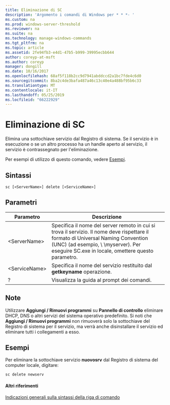 ```yaml
---
title: Eliminazione di SC
description: 'Argomento i comandi di Windows per * * *- '
ms.custom: na
ms.prod: windows-server-threshold
ms.reviewer: na
ms.suite: na
ms.technology: manage-windows-commands
ms.tgt_pltfrm: na
ms.topic: article
ms.assetid: 2fe94fb3-e4d1-47b5-b999-39995ecbb644
author: coreyp-at-msft
ms.author: coreyp
manager: dongill
ms.date: 10/16/2017
ms.openlocfilehash: 68af5f118b2cc9d7941abddccd2a1bc7fde4c6d0
ms.sourcegitcommit: 8ba2c4de3bafa487a46c13c40e4a488bf95b6c33
ms.translationtype: MT
ms.contentlocale: it-IT
ms.lasthandoff: 05/25/2019
ms.locfileid: "66222929"
---
```

# <a name="sc-delete"></a>Eliminazione di SC



Elimina una sottochiave servizio dal Registro di sistema. Se il servizio è in esecuzione o se un altro processo ha un handle aperto al servizio, il servizio è contrassegnato per l'eliminazione.

Per esempi di utilizzo di questo comando, vedere [Esempi](#examples).

## <a name="syntax"></a>Sintassi

```
sc [<ServerName>] delete [<ServiceName>]
```

## <a name="parameters"></a>Parametri

|Parametro|Descrizione|
|---------|-----------|
|\<ServerName>|Specifica il nome del server remoto in cui si trova il servizio. Il nome deve rispettare il formato di Universal Naming Convention (UNC) (ad esempio, \\ \\myserver). Per eseguire SC.exe in locale, omettere questo parametro.|
|\<ServiceName>|Specifica il nome del servizio restituito dal **getkeyname** operazione.|
|?|Visualizza la guida al prompt dei comandi.|

## <a name="remarks"></a>Note

Utilizzare **Aggiungi / Rimuovi programmi** su **Pannello di controllo** eliminare DHCP, DNS o altri servizi del sistema operativo predefinito. Si noti che **Aggiungi / Rimuovi programmi** non rimuoverà solo la sottochiave del Registro di sistema per il servizio, ma verrà anche disinstallare il servizio ed eliminare tutti i collegamenti a esso.

## <a name="examples"></a>Esempi

Per eliminare la sottochiave servizio **nuovosrv** dal Registro di sistema del computer locale, digitare:
```
sc delete newserv
```

#### <a name="additional-references"></a>Altri riferimenti

[Indicazioni generali sulla sintassi della riga di comando](command-line-syntax-key.md)